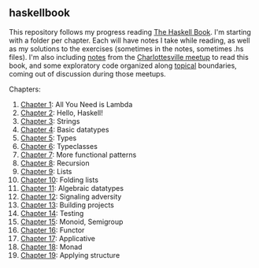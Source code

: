 ## haskellbook

This repository follows my progress reading [The Haskell Book](http://www.haskellbook.com/).
I'm starting with a folder per chapter. Each will have notes I take while reading,
as well as my solutions to the exercises (sometimes in the notes, sometimes .hs files).
I'm also including [notes](meetups) from the
[Charlottesville meetup](https://www.meetup.com/Charlottesville-Haskell-Book-Reading-Group/)
to read this book, and some exploratory code organized along [topical](topics) boundaries,
coming out of discussion during those meetups.

Chapters:
1. [Chapter 1](ch1): All You Need is Lambda
2. [Chapter 2](ch2): Hello, Haskell!
3. [Chapter 3](ch3): Strings
4. [Chapter 4](ch4): Basic datatypes
5. [Chapter 5](ch5): Types
6. [Chapter 6](ch6): Typeclasses
7. [Chapter 7](ch7): More functional patterns
8. [Chapter 8](ch8): Recursion
9. [Chapter 9](ch9): Lists
10. [Chapter 10](ch10): Folding lists
11. [Chapter 11](ch11): Algebraic datatypes
12. [Chapter 12](ch12): Signaling adversity
13. [Chapter 13](ch13): Building projects
14. [Chapter 14](ch14): Testing
15. [Chapter 15](ch15): Monoid, Semigroup
16. [Chapter 16](ch16): Functor
17. [Chapter 17](ch17): Applicative
18. [Chapter 18](ch18): Monad
19. [Chapter 19](ch19): Applying structure

